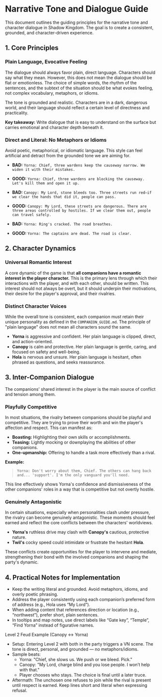 # Narrative Tone and Dialogue Guide

This document outlines the guiding principles for the narrative tone and character dialogue in Shadow Kingdom. The goal is to create a consistent, grounded, and character-driven experience.

## 1. Core Principles

### Plain Language, Evocative Feeling
The dialogue should always favor plain, direct language. Characters should say what they mean. However, this does not mean the dialogue should be flat or emotionless. The choice of simple words, the rhythm of the sentences, and the subtext of the situation should be what evokes feeling, not complex vocabulary, metaphors, or idioms.

The tone is grounded and realistic. Characters are in a dark, dangerous world, and their language should reflect a certain level of directness and practicality.

**Key takeaway:** Write dialogue that is easy to understand on the surface but carries emotional and character depth beneath it.

### Direct and Literal: No Metaphors or Idioms
Avoid poetic, metaphorical, or idiomatic language. This style can feel artificial and detract from the grounded tone we are aiming for.

- **BAD:** `Yorna: Chief, three wardens keep the causeway narrow. We widen it with their mistakes.`
- **GOOD:** `Yorna: Chief, three wardens are blocking the causeway. Let's kill them and open it up.`

- **BAD:** `Canopy: My Lord, stone bleeds too. Three streets run red—if we clear the hands that did it, people can pass.`
- **GOOD:** `Canopy: My Lord, these streets are dangerous. There are three areas controlled by hostiles. If we clear them out, people can travel safely.`

- **BAD:** `Yorna: Ring's cracked. The road breathes.`
- **GOOD:** `Yorna: The captains are dead. The road is clear.`

## 2. Character Dynamics

### Universal Romantic Interest
A core dynamic of the game is that **all companions have a romantic interest in the player character.** This is the primary lens through which their interactions with the player, and with each other, should be written. This interest should not always be overt, but it should underpin their motivations, their desire for the player's approval, and their rivalries.

### Distinct Character Voices
While the overall tone is consistent, each companion must retain their unique personality as defined in the `COMPANION_GUIDE.md`. The principle of "plain language" does not mean all characters sound the same.

- **Yorna** is aggressive and confident. Her plain language is clipped, direct, and action-oriented.
- **Canopy** is calm and protective. Her plain language is gentle, caring, and focused on safety and well-being.
- **Hola** is nervous and unsure. Her plain language is hesitant, often phrased as questions, and seeks reassurance.

## 3. Inter-Companion Dialogue

The companions' shared interest in the player is the main source of conflict and tension among them.

### Playfully Competitive
In most situations, the rivalry between companions should be playful and competitive. They are trying to prove their worth and win the player's affection and respect. This can manifest as:

- **Boasting:** Highlighting their own skills or accomplishments.
- **Teasing:** Lightly mocking or downplaying the abilities of other companions.
- **One-upmanship:** Offering to handle a task more effectively than a rival.

**Example:**
> `Yorna: Don't worry about them, Chief. The others can hang back and... 'support'. I'm the only vanguard you'll need.`

This line effectively shows Yorna's confidence and dismissiveness of the other companions' roles in a way that is competitive but not overtly hostile.

### Genuinely Antagonistic
In certain situations, especially when personalities clash under pressure, the rivalry can become genuinely antagonistic. These moments should feel earned and reflect the core conflicts between the characters' worldviews.

- **Yorna's** ruthless drive may clash with **Canopy's** cautious, protective nature.
- **Twil's** cocky speed could intimidate or frustrate the hesitant **Hola**.

These conflicts create opportunities for the player to intervene and mediate, strengthening their bond with the involved companions and shaping the party's dynamic.

## 4. Practical Notes for Implementation

- Keep the writing literal and grounded. Avoid metaphors, idioms, and overly poetic phrasing.
- Address the player consistently using each companion’s preferred form of address (e.g., Hola uses “My Lord”).
- When adding content that references direction or location (e.g., “northwest”), prefer short, plain sentences.
- In tooltips and map notes, use direct labels like “Gate key”, “Temple”, “Find Yorna” instead of figurative names.

Level 2 Feud Example (Canopy ↔ Yorna)
- Setup: Entering Level 2 with both in the party triggers a VN scene. The tone is direct, personal, and grounded — no metaphors/idioms.
- Sample beats:
  - Yorna: "Chief, she slows us. We push or we bleed. Pick."
  - Canopy: "My Lord, charge blind and you lose people. I won’t help with that."
  - Player chooses who stays. The choice is final until a later truce.
- Aftermath: The unchosen one refuses to join while the rival is present until respect is earned. Keep lines short and literal when expressing refusal.
